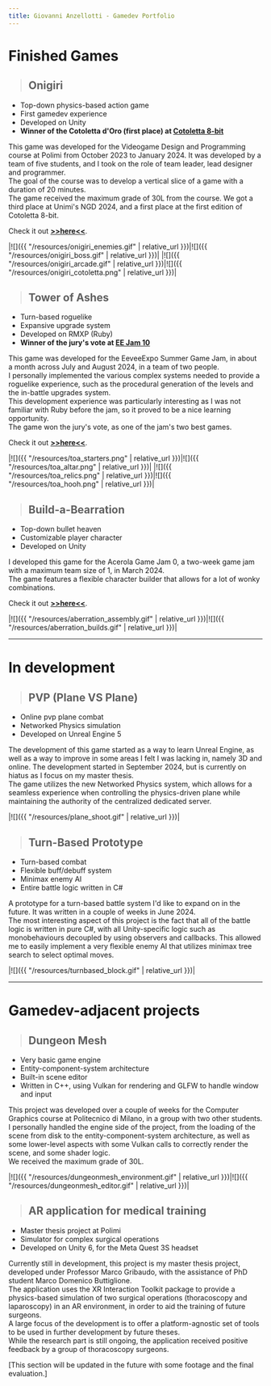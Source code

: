```yaml
---
title: Giovanni Anzellotti - Gamedev Portfolio
---
```

# **Finished Games**

>## **Onigiri**

- Top-down physics-based action game
- First gamedev experience
- Developed on Unity
- **Winner of the Cotoletta d'Oro (first place) at [Cotoletta 8-bit](https://www.cotoletta8bit.it/)**

This game was developed for the Videogame Design and Programming course at Polimi from October 2023 to January 2024. It was developed by a team of five students, and I took on the role of team leader, lead designer and programmer.\
The goal of the course was to develop a vertical slice of a game with a duration of 20 minutes.\
The game received the maximum grade of 30L from the course. We got a third place at Unimi's NGD 2024, and a first place at the first edition of Cotoletta 8-bit.

Check it out **[>>here<<](https://polimi-game-collective.itch.io/onigiri)**.

|![]({{ "/resources/onigiri_enemies.gif" | relative_url }})|![]({{ "/resources/onigiri_boss.gif" | relative_url }})|
|![]({{ "/resources/onigiri_arcade.gif" | relative_url }})|![]({{ "/resources/onigiri_cotoletta.png" | relative_url }})|

>## **Tower of Ashes**

- Turn-based roguelike
- Expansive upgrade system
- Developed on RMXP (Ruby)
- **Winner of the jury's vote at [EE Jam 10](https://eeveeexpo.com/game-jam-10/overview/)**

This game was developed for the EeveeExpo Summer Game Jam, in about a month across July and August 2024, in a team of two people.\
I personally implemented the various complex systems needed to provide a roguelike experience, such as the procedural generation of the levels and the in-battle upgrades system.\
This development experience was particularly interesting as I was not familiar with Ruby before the jam, so it proved to be a nice learning opportunity.\
The game won the jury's vote, as one of the jam's two best games.

Check it out **[>>here<<](https://eeveeexpo.com/threads/8368)**.

|![]({{ "/resources/toa_starters.png" | relative_url }})|![]({{ "/resources/toa_altar.png" | relative_url }})|
|![]({{ "/resources/toa_relics.png" | relative_url }})|![]({{ "/resources/toa_hooh.png" | relative_url }})|

>## **Build-a-Bearration**

- Top-down bullet heaven
- Customizable player character
- Developed on Unity

I developed this game for the Acerola Game Jam 0, a two-week game jam with a maximum team size of 1, in March 2024.\
The game features a flexible character builder that allows for a lot of wonky combinations.

Check it out **[>>here<<](https://joevanni.itch.io/aberration)**.

|![]({{ "/resources/aberration_assembly.gif" | relative_url }})|![]({{ "/resources/aberration_builds.gif" | relative_url }})|

---
# **In development**

>## **PVP (Plane VS Plane)**

- Online pvp plane combat
- Networked Physics simulation
- Developed on Unreal Engine 5

The development of this game started as a way to learn Unreal Engine, as well as a way to improve in some areas I felt I was lacking in, namely 3D and online. The development started in September 2024, but is currently on hiatus as I focus on my master thesis.\
The game utilizes the new Networked Physics system, which allows for a seamless experience when controlling the physics-driven plane while maintaining the authority of the centralized dedicated server.

|![]({{ "/resources/plane_shoot.gif" | relative_url }})|

>## **Turn-Based Prototype**

- Turn-based combat
- Flexible buff/debuff system
- Minimax enemy AI
- Entire battle logic written in C#

A prototype for a turn-based battle system I'd like to expand on in the future. It was written in a couple of weeks in June 2024.\
The most interesting aspect of this project is the fact that all of the battle logic is written in pure C#, with all Unity-specific logic such as monobehaviours decoupled by using observers and callbacks. This allowed me to easily implement a very flexible enemy AI that utilizes minimax tree search to select optimal moves.

|![]({{ "/resources/turnbased_block.gif" | relative_url }})|

---

# **Gamedev-adjacent projects**

>## **Dungeon Mesh**

- Very basic game engine
- Entity-component-system architecture
- Built-in scene editor
- Written in C++, using Vulkan for rendering and GLFW to handle window and input

This project was developed over a couple of weeks for the Computer Graphics course at Politecnico di Milano, in a group with two other students.\
I personally handled the engine side of the project, from the loading of the scene from disk to the entity-component-system architecture, as well as some lower-level aspects with some Vulkan calls to correctly render the scene, and some shader logic.\
We received the maximum grade of 30L.

|![]({{ "/resources/dungeonmesh_environment.gif" | relative_url }})|![]({{ "/resources/dungeonmesh_editor.gif" | relative_url }})|

>## **AR application for medical training**

- Master thesis project at Polimi
- Simulator for complex surgical operations
- Developed on Unity 6, for the Meta Quest 3S headset

Currently still in development, this project is my master thesis project, developed under Professor Marco Gribaudo, with the assistance of PhD student Marco Domenico Buttiglione.\
The application uses the XR Interaction Toolkit package to provide a physics-based simulation of two surgical operations (thoracoscopy and laparoscopy) in an AR environment, in order to aid the training of future surgeons.\
A large focus of the development is to offer a platform-agnostic set of tools to be used in further development by future theses.\
While the research part is still ongoing, the application received positive feedback by a group of thoracoscopy surgeons.

[This section will be updated in the future with some footage and the final evaluation.]